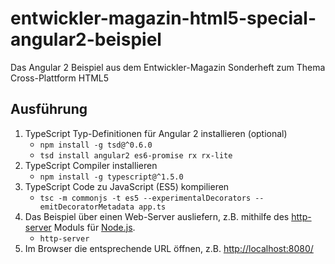 # entwickler-magazin-html5-special-angular2-beispiel
Das Angular 2 Beispiel aus dem Entwickler-Magazin Sonderheft zum Thema Cross-Plattform HTML5

## Ausführung
1.  TypeScript Typ-Definitionen für Angular 2 installieren (optional)
    * `npm install -g tsd@^0.6.0`
    * `tsd install angular2 es6-promise rx rx-lite`
2.  TypeScript Compiler installieren
    * `npm install -g typescript@^1.5.0`
3.  TypeScript Code zu JavaScript (ES5) kompilieren
    * `tsc -m commonjs -t es5 --experimentalDecorators --emitDecoratorMetadata app.ts`
4.  Das Beispiel über einen Web-Server ausliefern, z.B. mithilfe des [http-server](https://www.npmjs.com/search?q=http-server) Moduls für [Node.js](https://nodejs.org/).
    * `http-server`
5.  Im Browser die entsprechende URL öffnen, z.B. [http://localhost:8080/](http://localhost:8080/)

